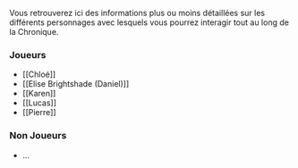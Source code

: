 Vous retrouverez ici des informations plus ou moins détaillées sur les différents personnages avec lesquels vous pourrez interagir tout au long de la Chronique.

### Joueurs
- [[Chloé]]
- [[Elise Brightshade (Daniel)]]
- [[Karen]]
- [[Lucas]]
- [[Pierre]]

### Non Joueurs
- ...
